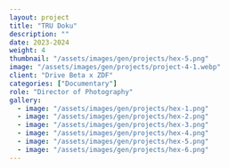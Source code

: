 ```yaml
---
layout: project
title: "TRU Doku"
description: ""
date: 2023-2024
weight: 4
thumbnail: "/assets/images/gen/projects/hex-5.png"
image: "/assets/images/gen/projects/project-4-1.webp"
client: "Drive Beta x ZDF"
categories: ["Documentary"]
role: "Director of Photography"
gallery:
  - image: "/assets/images/gen/projects/hex-1.png"
  - image: "/assets/images/gen/projects/hex-2.png"
  - image: "/assets/images/gen/projects/hex-3.png"
  - image: "/assets/images/gen/projects/hex-4.png"
  - image: "/assets/images/gen/projects/hex-5.png"
  - image: "/assets/images/gen/projects/hex-6.png"
---
```


